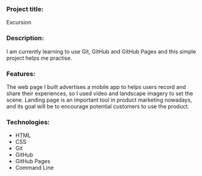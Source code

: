 ### **Project title:** 
Excursion
### **Description:** 
I am currently learning to use Git, GitHub and GitHub Pages and this simple project helps me practise. 
### **Features:**
The web page I built advertises a mobile app to helps users record and share their experiences, so I used video and landscape imagery to set the scene. Landing page is an important tool in product marketing nowadays, and its goal will be to encourage potential customers to use the product.
### **Technologies:**
* HTML
* CSS
* Git
* GitHub
* GitHub Pages
* Command Line
